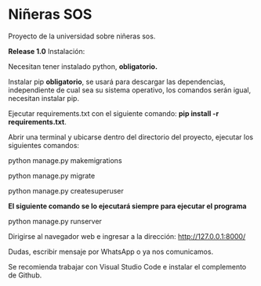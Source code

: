# Niñeras SOS

Proyecto de la universidad sobre niñeras sos.

**Release 1.0** Instalación:

Necesitan tener instalado python, **obligatorio.**

Instalar pip **obligatorio**, se usará para descargar las dependencias, independiente de cual sea su sistema operativo, los comandos serán igual, necesitan instalar pip.

Ejecutar requirements.txt con el siguiente comando: **pip install -r requirements.txt**.

Abrir una terminal y ubicarse dentro del directorio del proyecto, ejecutar los siguientes comandos:

python manage.py makemigrations

python manage.py migrate

python manage.py createsuperuser

**El siguiente comando se lo ejecutará siempre para ejecutar el programa**

python manage.py runserver

Dirigirse al navegador web e ingresar a la dirección: http://127.0.0.1:8000/

Dudas, escribir mensaje por WhatsApp o ya nos comunicamos.


Se recomienda trabajar con Visual Studio Code e instalar el complemento de Github.